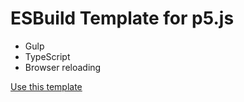 # ESBuild Template for p5.js

- Gulp
- TypeScript
- Browser reloading

[Use this template](https://github.com/ESBuildTemplates/p5.ts/generate)
